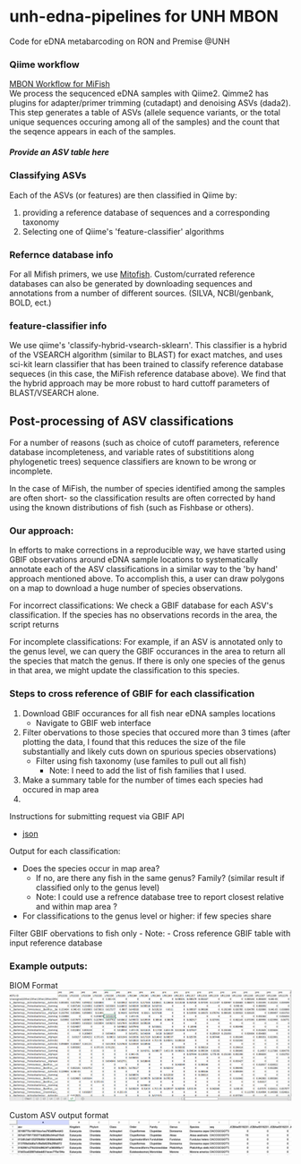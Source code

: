 # unh-edna-pipelines for UNH MBON
Code for eDNA metabarcoding on RON and Premise @UNH

### Qiime workflow
[MBON Workflow for MiFish](sh/MBON_Workflow.sh)  
We process the sequcenced eDNA samples with Qiime2. Qimme2 has plugins for adapter/primer trimming (cutadapt) and denoising ASVs (dada2). This step generates a table of ASVs (allele sequence variants, or the total unique sequences occuring among all of the samples) and the count that the seqence appears in each of the samples. 

##### Provide an ASV table here

### Classifying ASVs
Each of the ASVs (or features) are then classified in Qiime by:  
1) providing a reference database of sequences and a corresponding taxonomy
2) Selecting one of Qiime's 'feature-classifier' algorithms  

### Refernce database info  
For all Mifish primers, we use [Mitofish](https://mitofish.aori.u-tokyo.ac.jp/download/). Custom/currated reference databases can also be generated by downloading sequences and annotations from a number of different sources. (SILVA, NCBI/genbank, BOLD, ect.)

### feature-classifier info  
We use qiime's 'classify-hybrid-vsearch-sklearn'. This classifier is a hybrid of the VSEARCH algorithm (similar to BLAST) for exact matches, and uses sci-kit learn classifier that has been trained to classify reference database sequeces (in this case, the MiFish reference database above). We find that the hybrid approach may be more robust to hard cuttoff parameters of BLAST/VSEARCH alone. 

## Post-processing of ASV classifications
For a number of reasons (such as choice of cutoff parameters, reference database incompleteness, and variable rates of substititions along phylogenetic trees) sequence classifiers are known to be wrong or incomplete. 

In the case of MiFish, the number of species identified among the samples are often short- so the classification results are often corrected by hand using the known distributions of fish (such as Fishbase or others). 

### Our approach:  
In efforts to make corrections in a reproducible way, we have started using GBIF observations around eDNA sample locations to systematically annotate each of the ASV classifications in a similar way to the 'by hand' approach mentioned above. To accomplish this, a user can draw polygons on a map to download a huge number of species observations.

For incorrect classifications: We check a GBIF database for each ASV's classification. If the species has no observations records in the area, the script returns 

For incomplete classifications: For example, if an ASV is annotated only to the genus level, we can query the GBIF occurances in the area to return all the species that match the genus. If there is only one species of the genus in that area, we might update the classification to this species.



### Steps to cross reference of GBIF for each classification
1. Download GBIF occurances for all fish near eDNA samples locations
    - Navigate to GBIF web interface  
2. Filter obervations to those species that occured more than 3 times (after plotting the data, I found that this reduces the size of the file substantially and likely cuts down on spurious species observations)  
    - Filter using fish taxonomy (use familes to pull out all fish)
        - Note: I need to add the list of fish families that I used.
2. Make a summary table for the number of times each species had occured in map area
3.  

Instructions for submitting request via GBIF API
- [json](https://techdocs.gbif.org/en/data-use/api-downloads.html)


Output for each classification:
- Does the species occur in map area?  
    - If no, are there any fish in the same genus? Family? (similar result if classified only to the genus level)  
    - Note: I could use a refrence database tree to report closest relative and within map area ? 
- For classifications to the genus level or higher: if few species share 


Filter GBIF obervations to fish only
    - Note: 
    - Cross reference GBIF table with input reference database

### Example outputs:    
BIOM Format  
![BIOM Format](images/qiime-biom.png)  

Custom ASV output format  
![custom format](images/custom.png)  